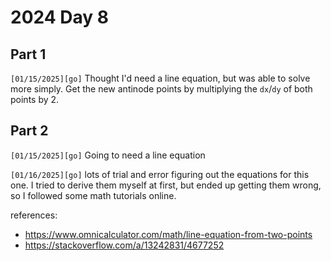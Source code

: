 # 2024 Day 8

## Part 1
`[01/15/2025][go]` Thought I'd need a line equation, but was able to solve more simply. Get the new antinode points by multiplying the `dx`/`dy` of both points by 2.

## Part 2
`[01/15/2025][go]` Going to need a line equation

`[01/16/2025][go]` lots of trial and error figuring out the equations for this one. I tried to derive them myself at first, but ended up getting them wrong, so I followed some math tutorials online.

references:

- https://www.omnicalculator.com/math/line-equation-from-two-points
- https://stackoverflow.com/a/13242831/4677252
